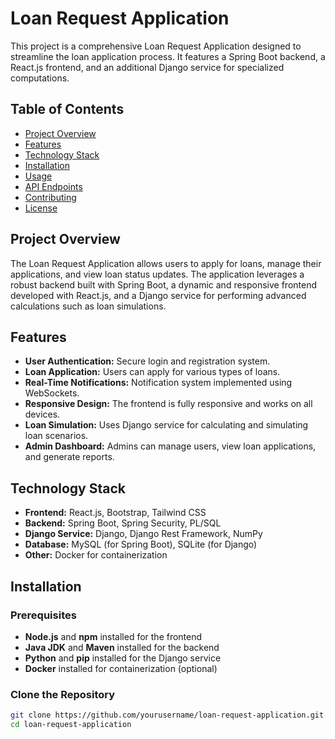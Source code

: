 # Loan Request Application

This project is a comprehensive Loan Request Application designed to streamline the loan application process. It features a Spring Boot backend, a React.js frontend, and an additional Django service for specialized computations.

## Table of Contents

- [Project Overview](#project-overview)
- [Features](#features)
- [Technology Stack](#technology-stack)
- [Installation](#installation)
- [Usage](#usage)
- [API Endpoints](#api-endpoints)
- [Contributing](#contributing)
- [License](#license)

## Project Overview

The Loan Request Application allows users to apply for loans, manage their applications, and view loan status updates. The application leverages a robust backend built with Spring Boot, a dynamic and responsive frontend developed with React.js, and a Django service for performing advanced calculations such as loan simulations.

## Features

- **User Authentication:** Secure login and registration system.
- **Loan Application:** Users can apply for various types of loans.
- **Real-Time Notifications:** Notification system implemented using WebSockets.
- **Responsive Design:** The frontend is fully responsive and works on all devices.
- **Loan Simulation:** Uses Django service for calculating and simulating loan scenarios.
- **Admin Dashboard:** Admins can manage users, view loan applications, and generate reports.

## Technology Stack

- **Frontend:** React.js, Bootstrap, Tailwind CSS
- **Backend:** Spring Boot, Spring Security, PL/SQL
- **Django Service:** Django, Django Rest Framework, NumPy
- **Database:** MySQL (for Spring Boot), SQLite (for Django)
- **Other:** Docker for containerization

## Installation

### Prerequisites

- **Node.js** and **npm** installed for the frontend
- **Java JDK** and **Maven** installed for the backend
- **Python** and **pip** installed for the Django service
- **Docker** installed for containerization (optional)

### Clone the Repository

```bash
git clone https://github.com/yourusername/loan-request-application.git
cd loan-request-application
```
